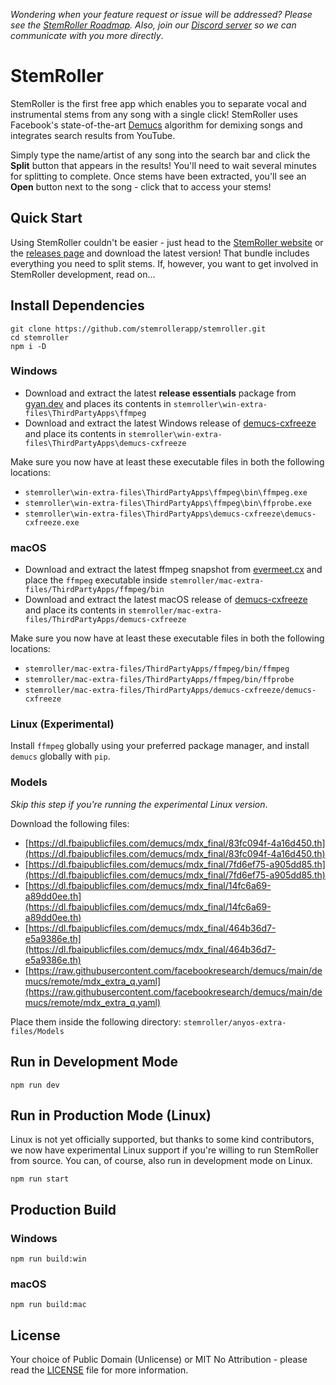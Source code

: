 _Wondering when your feature request or issue will be addressed? Please see the [StemRoller Roadmap](https://github.com/orgs/stemrollerapp/projects/1). Also, join our [Discord server](https://www.stemroller.com/chat) so we can communicate with you more directly_.

# StemRoller

StemRoller is the first free app which enables you to separate vocal and instrumental stems from any song with a single click! StemRoller uses Facebook's state-of-the-art [Demucs](https://github.com/facebookresearch/demucs) algorithm for demixing songs and integrates search results from YouTube.

Simply type the name/artist of any song into the search bar and click the **Split** button that appears in the results! You'll need to wait several minutes for splitting to complete. Once stems have been extracted, you'll see an **Open** button next to the song - click that to access your stems!

## Quick Start

Using StemRoller couldn't be easier - just head to the [StemRoller website](https://stemroller.com) or the [releases page](https://github.com/stemrollerapp/stemroller/releases) and download the latest version! That bundle includes everything you need to split stems. If, however, you want to get involved in StemRoller development, read on...

## Install Dependencies

```
git clone https://github.com/stemrollerapp/stemroller.git
cd stemroller
npm i -D
```

### Windows

- Download and extract the latest **release essentials** package from [gyan.dev](https://www.gyan.dev/ffmpeg/builds/) and places its contents in `stemroller\win-extra-files\ThirdPartyApps\ffmpeg`
- Download and extract the latest Windows release of [demucs-cxfreeze](https://github.com/stemrollerapp/demucs-cxfreeze/releases) and place its contents in `stemroller\win-extra-files\ThirdPartyApps\demucs-cxfreeze`

Make sure you now have at least these executable files in both the following locations:

- `stemroller\win-extra-files\ThirdPartyApps\ffmpeg\bin\ffmpeg.exe`
- `stemroller\win-extra-files\ThirdPartyApps\ffmpeg\bin\ffprobe.exe`
- `stemroller\win-extra-files\ThirdPartyApps\demucs-cxfreeze\demucs-cxfreeze.exe`

### macOS

- Download and extract the latest ffmpeg snapshot from [evermeet.cx](https://evermeet.cx/ffmpeg/) and place the `ffmpeg` executable inside `stemroller/mac-extra-files/ThirdPartyApps/ffmpeg/bin`
- Download and extract the latest macOS release of [demucs-cxfreeze](https://github.com/stemrollerapp/demucs-cxfreeze/releases) and place its contents in `stemroller/mac-extra-files/ThirdPartyApps/demucs-cxfreeze`

Make sure you now have at least these executable files in both the following locations:

- `stemroller/mac-extra-files/ThirdPartyApps/ffmpeg/bin/ffmpeg`
- `stemroller/mac-extra-files/ThirdPartyApps/ffmpeg/bin/ffprobe`
- `stemroller/mac-extra-files/ThirdPartyApps/demucs-cxfreeze/demucs-cxfreeze`

### Linux (Experimental)

Install `ffmpeg` globally using your preferred package manager, and install `demucs` globally with `pip`.

### Models

_Skip this step if you're running the experimental Linux version_.

Download the following files:

- [https://dl.fbaipublicfiles.com/demucs/mdx_final/83fc094f-4a16d450.th](https://dl.fbaipublicfiles.com/demucs/mdx_final/83fc094f-4a16d450.th)
- [https://dl.fbaipublicfiles.com/demucs/mdx_final/7fd6ef75-a905dd85.th](https://dl.fbaipublicfiles.com/demucs/mdx_final/7fd6ef75-a905dd85.th)
- [https://dl.fbaipublicfiles.com/demucs/mdx_final/14fc6a69-a89dd0ee.th](https://dl.fbaipublicfiles.com/demucs/mdx_final/14fc6a69-a89dd0ee.th)
- [https://dl.fbaipublicfiles.com/demucs/mdx_final/464b36d7-e5a9386e.th](https://dl.fbaipublicfiles.com/demucs/mdx_final/464b36d7-e5a9386e.th)
- [https://raw.githubusercontent.com/facebookresearch/demucs/main/demucs/remote/mdx_extra_q.yaml](https://raw.githubusercontent.com/facebookresearch/demucs/main/demucs/remote/mdx_extra_q.yaml)

Place them inside the following directory: `stemroller/anyos-extra-files/Models`

## Run in Development Mode

`npm run dev`

## Run in Production Mode (Linux)

Linux is not yet officially supported, but thanks to some kind contributors, we now have experimental Linux support if you're willing to run StemRoller from source. You can, of course, also run in development mode on Linux.

`npm run start`

## Production Build

### Windows

`npm run build:win`

### macOS

`npm run build:mac`

## License

Your choice of Public Domain (Unlicense) or MIT No Attribution - please read the [LICENSE](https://github.com/stemrollerapp/stemroller/blob/main/LICENSE) file for more information.
